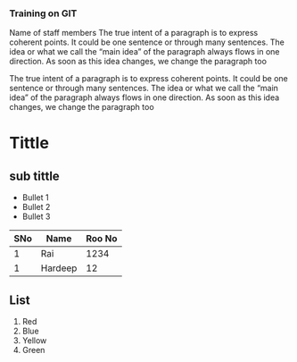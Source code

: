 ### Training on GIT

Name of staff members
The true intent of a paragraph is to
 express coherent points. It could be one sentence or through many sentences. The idea or what we call the “main idea” of the paragraph always flows in one direction.
  As soon as this idea changes, we change the paragraph too

The true intent of a paragraph is to express coherent points. It could be one sentence or through many sentences. The idea or what we call the “main idea” of the paragraph always flows in one direction. As soon as this idea changes, we change the paragraph too

# Tittle

## sub tittle
-  Bullet 1
-  Bullet 2
-  Bullet 3

| SNo | Name | Roo No |
|-----|------|--------|
| 1   | Rai  | 1234   |
| 1 | Hardeep | 12 |




## List

1. Red
1. Blue
1. Yellow
1. Green
